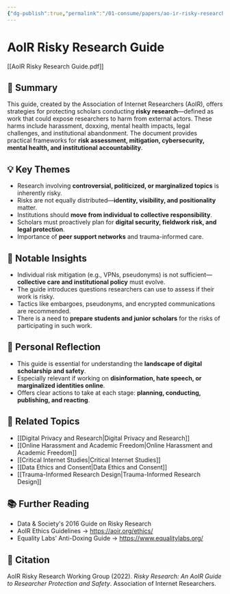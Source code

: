 ```yaml
---
{"dg-publish":true,"permalink":"/01-consume/papers/ao-ir-risky-research-guide/","title":"Risky Research: An AoIR Guide to Researcher Protection and Safety","tags":["research","safety","digital-research","aoir","harassment","cybersecurity"]}
---
```



# AoIR Risky Research Guide

[[AoIR Risky Research Guide.pdf]]
 
## 🧭 Summary

This guide, created by the Association of Internet Researchers (AoIR), offers strategies for protecting scholars conducting **risky research**—defined as work that could expose researchers to harm from external actors. These harms include harassment, doxxing, mental health impacts, legal challenges, and institutional abandonment. The document provides practical frameworks for **risk assessment, mitigation, cybersecurity, mental health, and institutional accountability**.

## 💡 Key Themes

- Research involving **controversial, politicized, or marginalized topics** is inherently risky.
- Risks are not equally distributed—**identity, visibility, and positionality** matter.
- Institutions should **move from individual to collective responsibility**.
- Scholars must proactively plan for **digital security, fieldwork risk, and legal protection**.
- Importance of **peer support networks** and trauma-informed care.

## 🔎 Notable Insights

- Individual risk mitigation (e.g., VPNs, pseudonyms) is not sufficient—**collective care and institutional policy** must evolve.
- The guide introduces questions researchers can use to assess if their work is risky.
- Tactics like embargoes, pseudonyms, and encrypted communications are recommended.
- There is a need to **prepare students and junior scholars** for the risks of participating in such work.

## 🧠 Personal Reflection

- This guide is essential for understanding the **landscape of digital scholarship and safety**.
- Especially relevant if working on **disinformation, hate speech, or marginalized identities online**.
- Offers clear actions to take at each stage: **planning, conducting, publishing, and reacting**.

## 🔗 Related Topics

- [[Digital Privacy and Research\|Digital Privacy and Research]]
- [[Online Harassment and Academic Freedom\|Online Harassment and Academic Freedom]]
- [[Critical Internet Studies\|Critical Internet Studies]]
- [[Data Ethics and Consent\|Data Ethics and Consent]]
- [[Trauma-Informed Research Design\|Trauma-Informed Research Design]]

## 📚 Further Reading

- Data & Society's 2016 Guide on Risky Research  
- AoIR Ethics Guidelines → https://aoir.org/ethics/  
- Equality Labs’ Anti-Doxing Guide → https://www.equalitylabs.org/

## 🧷 Citation

AoIR Risky Research Working Group (2022). *Risky Research: An AoIR Guide to Researcher Protection and Safety*. Association of Internet Researchers.
